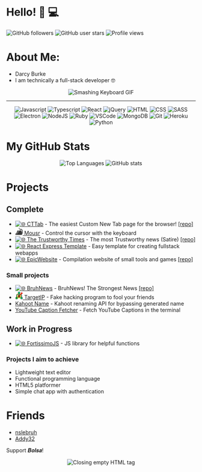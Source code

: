 # Hello! 🌊 💻

![GitHub followers](https://img.shields.io/github/followers/darccyy?style=flat-square) ![GitHub user stars](https://img.shields.io/github/stars/darccyy?style=flat-square) ![Profile views](https://komarev.com/ghpvc/?username=darccyy&style=flat-square&color=blue)

# About Me:

- Darcy Burke
- I am technically a full-stack developer 🤓

<div align="center">

![Smashing Keyboard GIF](https://media0.giphy.com/media/5xtDaryREtat7r2obvi/giphy.gif?cid=ecf05e47zkeipmvp7qyq05rh1ctacrme7zr1by10fdokdnnt&rid=giphy.gif&ct=s)

</div>

---

<!-- Languages / Tools -->

<div align="center">
  <img src="https://cdn.worldvectorlogo.com/logos/logo-javascript.svg" alt="Javascript" width=50 height=50/> <img src="https://cdn.worldvectorlogo.com/logos/typescript.svg" alt="Typescript" width=50 height=50/> <img src="https://cdn.worldvectorlogo.com/logos/react-2.svg" alt="React" width=50 height=50/> <img src="https://cdn.worldvectorlogo.com/logos/jquery-4.svg" alt="jQuery" width=50 width=50 height=50/> <img src="https://cdn.worldvectorlogo.com/logos/html-1.svg" alt="HTML" width=50 height=50/> <img src="https://cdn.worldvectorlogo.com/logos/css-3.svg" alt="CSS" width=50 height=50/> <img src="https://cdn.worldvectorlogo.com/logos/sass-1.svg" alt="SASS" width=50 height=50/> <img src="https://cdn.worldvectorlogo.com/logos/electron-1.svg" alt="Electron" width=50 height=50/> <img src="https://cdn.worldvectorlogo.com/logos/nodejs-1.svg" alt="NodeJS" width=50 height=50/> <img src="https://cdn.worldvectorlogo.com/logos/ruby.svg" alt="Ruby" width=50 height=50/> <img src="https://cdn.worldvectorlogo.com/logos/visual-studio-code-1.svg" alt="VSCode" width=50 height=50/> <img src="https://cdn.worldvectorlogo.com/logos/mongodb-icon-1.svg" alt="MongoDB" width=50 height=50/> <img src="https://cdn.worldvectorlogo.com/logos/git-icon.svg" alt="Git" width=50 height=50/> <img src="https://cdn.worldvectorlogo.com/logos/heroku-4.svg" alt="Heroku" width=50 height=50/> <img src="https://cdn.worldvectorlogo.com/logos/python-5.svg" alt="Python" width=50 height=50/>
</div>

# My GitHub Stats

<div align="center">

![Top Languages](https://github-readme-stats.vercel.app/api/top-langs/?username=darccyy&layout=compact&theme=radical) ![GitHub stats](https://github-readme-stats.vercel.app/api?username=darccyy&theme=radical)

</div>

# Projects

## Complete

- [<img alt="🌐" src="https://darccyy.github.io/cttab/image/icon/128.png" width=20 height=20 /> CTTab](https://darccyy.github.io/cttab) - The easiest Custom New Tab page for the browser! [[repo]](https://github.com/darccyy/cttab)
- [<img alt="🌐" src="https://raw.githubusercontent.com/darccyy/mousr/master/image/icon-display.png" width=20 height=20 /> Mousr](https://github.com/darccyy/mousr) - Control the cursor with the keyboard
- [<img alt="🌐" src="https://trustworthytimes.herokuapp.com/image/icon.png" width=20 height=20 /> The Trustworthy Times](https://trustworthytimes.herokuapp.com) - The most Trustworthy news (Satire) [[repo]](https://github.com/darccyy/trustworthytimes)
- [<img alt="🌐" src="" width=20 height=20 /> React Express Template](https://github.com/darccyy/react-express-template) - Easy template for creating fullstack webapps
- [<img alt="🌐" src="https://epicwebsite.bruh.international/source/image/favicon.png" width=20 height=20 /> EpicWebsite](https://epicwebsite.bruh.international) - Compilation website of small tools and games [[repo]](https://github.com/epicwebsite/epicwebsite.github.io)

### Small projects

- [<img alt="🌐" src="https://bruh.news/favicon.png" width=20 height=20 /> BruhNews](https://bruh.news) - BruhNews! The Strongest News [[repo]](https://github.com/bruhnews/bruhnews.github.io)
- [<img alt="🌐" src="https://github.com/darccyy/targetip/raw/main/icon.png" width=20 height=20 /> TargetIP](https://github.com/darccyy/targetip) - Fake hacking program to fool your friends
- [Kahoot Name](https://github.com/darccyy/kahoot-name) - Kahoot renaming API for bypassing generated name
- [YouTube Caption Fetcher](https://github.com/darccyy/youtube-caption) - Fetch YouTube Captions in the terminal

## Work in Progress

- [<img alt="🌐" src="https://fortissimojs.github.io/image/icon-alt.png" width=20 height=20 /> FortissimoJS](https://github.com/fortissimojs/fortissimojs.github.io) - JS library for helpful functions

### Projects I aim to achieve

- Lightweight text editor
- Functional programming language
- HTML5 platformer
- Simple chat app with authentication

# Friends

- [nslebruh](https://github.com/nslebruh)
- [Addy32](https://github.com/Addy32)

Support 𝑩𝒐𝒍𝒔𝒂!

<div align="center">

![Closing empty HTML tag](https://media3.giphy.com/media/MaI6BylfjAkDkfk4OC/giphy.gif?cid=ecf05e47b8pgakpqq75vo3aelwdi7ik9hfpqckeildfrpczh&rid=giphy.gif&ct=s)

</div>
